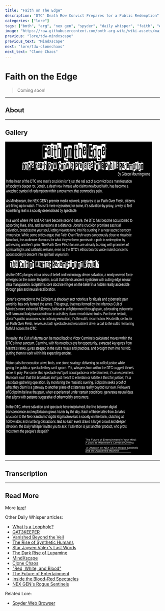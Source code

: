 ```yaml
---
title: "Faith on The Edge"
description: "DTC' Death Row Convict Prepares for a Public Redemption"
categories: ["lore"]
tags: ["bmth", "arg", "nex gen", "spyder", "daily whisper", "faith", "edge"]
image: "https://raw.githubusercontent.com/bmth-arg-wiki/wiki-assets/main/lore/webbrowser/dailywhisper/faith-300x300.png"
previous: "lore/tdw-mindxscape"
previous_text: "MindXscape"
next: "lore/tdw-clonechaos"
next_text: "Clone Chaos"
---
```

# Faith on the Edge

> Coming soon!

***

## About



***

## Gallery

![faith edge article](https://raw.githubusercontent.com/bmth-arg-wiki/wiki-assets/main/lore/webbrowser/dailywhisper/faith.png)

***

## Transcription



***

## Read More

More [lore](lore)!

Other Daily Whisper articles:

- [What Is a Loophole?](tdw-loophole)
- [GAT3KEEPER](tdw-gatekeeper)
- [Vanished Beyond the Veil](tdw-vanished)
- [The Rise of Synthetic Humans](tdw-riseofsynth)
- [Star Jayven Valex's Last Words](tdw-valexlastwords)
- [The Dark Rise of Lupamine](tdw-riseoflupamine)
- [MindXscape](tdw-mindxscape)
- [Clone Chaos](tdw-clonechaos)
- ["Red, White, and Blood"](tdw-redwhiteblood)
- [The Future of Entertainment](tdw-futureentertainment)
- [Inside the Blood-Red Spectacles](tdw-bloodredspectacles)
- [NEX GEN's Rogue Sentinels](tdw-roguesentinels)

Related Lore:

- [Spyder Web Browser](webbrowser)